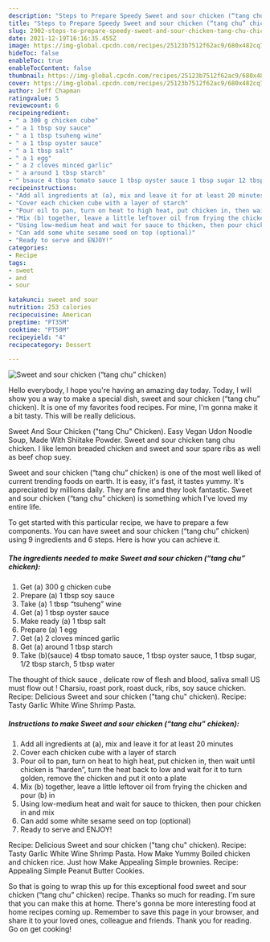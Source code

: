 ```yaml
---
description: "Steps to Prepare Speedy Sweet and sour chicken (“tang chu” chicken)"
title: "Steps to Prepare Speedy Sweet and sour chicken (“tang chu” chicken)"
slug: 2902-steps-to-prepare-speedy-sweet-and-sour-chicken-tang-chu-chicken
date: 2021-12-19T16:16:35.455Z
image: https://img-global.cpcdn.com/recipes/25123b7512f62ac9/680x482cq70/sweet-and-sour-chicken-tang-chu-chicken-recipe-main-photo.jpg
hideToc: false
enableToc: true
enableTocContent: false
thumbnail: https://img-global.cpcdn.com/recipes/25123b7512f62ac9/680x482cq70/sweet-and-sour-chicken-tang-chu-chicken-recipe-main-photo.jpg
cover: https://img-global.cpcdn.com/recipes/25123b7512f62ac9/680x482cq70/sweet-and-sour-chicken-tang-chu-chicken-recipe-main-photo.jpg
author: Jeff Chapman
ratingvalue: 5
reviewcount: 6
recipeingredient:
- " a 300 g chicken cube"
- " a 1 tbsp soy sauce"
- " a 1 tbsp tsuheng wine"
- " a 1 tbsp oyster sauce"
- " a 1 tbsp salt"
- " a 1 egg"
- " a 2 cloves minced garlic"
- " a around 1 tbsp starch"
- " bsauce 4 tbsp tomato sauce 1 tbsp oyster sauce 1 tbsp sugar 12 tbsp starch 5 tbsp water"
recipeinstructions:
- "Add all ingredients at (a), mix and leave it for at least 20 minutes"
- "Cover each chicken cube with a layer of starch"
- "Pour oil to pan, turn on heat to high heat, put chicken in, then wait until chicken is “harden”, turn the heat back to low and wait for it to turn golden, remove the chicken and put it onto a plate"
- "Mix (b) together, leave a little leftover oil from frying the chicken and pour (b) in"
- "Using low-medium heat and wait for sauce to thicken, then pour chicken in and mix"
- "Can add some white sesame seed on top (optional)"
- "Ready to serve and ENJOY!"
categories:
- Recipe
tags:
- sweet
- and
- sour

katakunci: sweet and sour 
nutrition: 253 calories
recipecuisine: American
preptime: "PT35M"
cooktime: "PT50M"
recipeyield: "4"
recipecategory: Dessert

---
```



![Sweet and sour chicken (“tang chu” chicken)](https://img-global.cpcdn.com/recipes/25123b7512f62ac9/680x482cq70/sweet-and-sour-chicken-tang-chu-chicken-recipe-main-photo.jpg)

Hello everybody, I hope you're having an amazing day today. Today, I will show you a way to make a special dish, sweet and sour chicken (“tang chu” chicken). It is one of my favorites food recipes. For mine, I'm gonna make it a bit tasty. This will be really delicious.

Sweet And Sour Chicken (&#34;tang Chu&#34; Chicken). Easy Vegan Udon Noodle Soup, Made With Shiitake Powder. Sweet and sour chicken tang chu chicken. I like lemon breaded chicken and sweet and sour spare ribs as well as beef chop suey.

Sweet and sour chicken (“tang chu” chicken) is one of the most well liked of current trending foods on earth. It is easy, it's fast, it tastes yummy. It's appreciated by millions daily. They are fine and they look fantastic. Sweet and sour chicken (“tang chu” chicken) is something which I've loved my entire life.


To get started with this particular recipe, we have to prepare a few components. You can have sweet and sour chicken (“tang chu” chicken) using 9 ingredients and 6 steps. Here is how you can achieve it.

<!--inarticleads1-->

##### The ingredients needed to make Sweet and sour chicken (“tang chu” chicken):

1. Get  (a) 300 g chicken cube
1. Prepare  (a) 1 tbsp soy sauce
1. Take  (a) 1 tbsp “tsuheng” wine
1. Get  (a) 1 tbsp oyster sauce
1. Make ready  (a) 1 tbsp salt
1. Prepare  (a) 1 egg
1. Get  (a) 2 cloves minced garlic
1. Get  (a) around 1 tbsp starch
1. Take  (b)(sauce) 4 tbsp tomato sauce, 1 tbsp oyster sauce, 1 tbsp sugar, 1/2 tbsp starch, 5 tbsp water


The thought of thick sauce , delicate row of flesh and blood, saliva small US must flow out ! Charsiu, roast pork, roast duck, ribs, soy sauce chicken. Recipe: Delicious Sweet and sour chicken (&#34;tang chu&#34; chicken). Recipe: Tasty Garlic White Wine Shrimp Pasta. 

<!--inarticleads2-->

##### Instructions to make Sweet and sour chicken (“tang chu” chicken):

1. Add all ingredients at (a), mix and leave it for at least 20 minutes
1. Cover each chicken cube with a layer of starch
1. Pour oil to pan, turn on heat to high heat, put chicken in, then wait until chicken is “harden”, turn the heat back to low and wait for it to turn golden, remove the chicken and put it onto a plate
1. Mix (b) together, leave a little leftover oil from frying the chicken and pour (b) in
1. Using low-medium heat and wait for sauce to thicken, then pour chicken in and mix
1. Can add some white sesame seed on top (optional)
1. Ready to serve and ENJOY!

Recipe: Delicious Sweet and sour chicken (&#34;tang chu&#34; chicken). Recipe: Tasty Garlic White Wine Shrimp Pasta. How Make Yummy Boiled chicken and chicken rice. Just how Make Appealing Simple brownies. Recipe: Appealing Simple Peanut Butter Cookies. 

So that is going to wrap this up for this exceptional food sweet and sour chicken (“tang chu” chicken) recipe. Thanks so much for reading. I'm sure that you can make this at home. There's gonna be more interesting food at home recipes coming up. Remember to save this page in your browser, and share it to your loved ones, colleague and friends. Thank you for reading. Go on get cooking!

